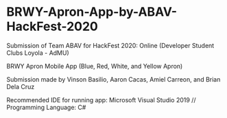 # BRWY-Apron-App-by-ABAV-HackFest-2020
Submission of Team ABAV for HackFest 2020: Online (Developer Student Clubs Loyola - AdMU)

BRWY Apron Mobile App (Blue, Red, White, and Yellow Apron)

Submission made by Vinson Basilio, Aaron Cacas, Amiel Carreon, and Brian Dela Cruz

Recommended IDE for running app: Microsoft Visual Studio 2019 // Programming Language: C#
